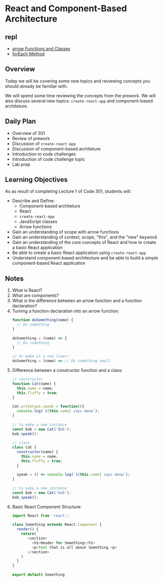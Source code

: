 # React and Component-Based Architecture

## repl

- [arrow Functions and Classes](https://replit.com/@rkgallaway/301d81-arrow-functions-and-classes#index.js)
- [forEach Method](https://replit.com/@rkgallaway/301d81-forEach#index.js)

## Overview

Today we will be covering some new topics and reviewing concepts you should already be familiar with.

We will spend some time reviewing the concepts from the prework. We will also discuss several new topics: `create-react-app` and component-based architeture.

## Daily Plan

- Overview of 301
- Review of prework
- Discussion of `create-react-app`
- Discussion of component-based architeture
- Introduction to code challenges
- Introduction of code challenge topic
- Lab prep

## Learning Objectives

As as result of completing Lecture 1 of Code 301, students will: 

- Describe and Define:
  - Component-based architeture
  - React
  - `create-react-app`
  - JavaScript classes
  - Arrow functions
- Gain an understanding of scope with arrow functions
- Gain an understanding of context, scope, "this", and the "new" keyword
- Gain an understanding of the core concepts of React and how to create a basic React application
- Be able to create a basic React application using `create-react-app`
- Understand component-based architecture and be able to build a simple component-based React application

## Notes

1. What is React?
1. What are components?
1. What is the difference between an arrow function and a function declaration?
1. Turning a function declaration into an arrow function:
   ```javascript
   function doSomething(name) {
     // Do something
   }
 
   doSomething = (name) => {
     // Do something 
   }
 
   // Or make it a one liner!
   doSomething = (name) => // Do something small
   ```
1. Difference between a constructor function and a class:
   ```javascript
   // constructor
   function Cat(name) {
     this.name = name;
     this.fluffy = true;
   }
 
   Cat.prototype.speak = function(){
     console.log(`${this.name} says meow`);
   }
 
   // to make a new instance
   const bob = new Cat('Bob');
   bob.speak();
 
   // class
   class Cat {
     constructor(name) {
       this.name = name;
       this.fluffy = true;
     }
 
     speak = () => console.log(`${this.name} says meow`);
   }
 
   // to make a new instance
   const bob = new Cat('bob');
   bob.speak();
   ```
1. Basic React Component Structure:
   ```javascript
   import React from 'react';
 
   class Something extends React.Component {
     render() {
       return(
          <section>
            <h1>Header for Something</h1>
            <p>Text that is all about Something.<p>
          </section>
       )
     }
   }
 
   export default Something
   ```
